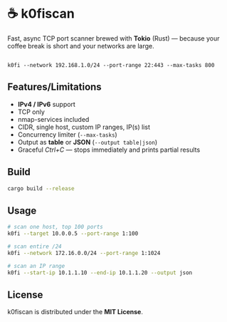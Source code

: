 # ☕ k0fiscan

Fast, async TCP port scanner brewed with **Tokio** (Rust) — because your coffee break is short and your networks are large.

```

k0fi --network 192.168.1.0/24 --port-range 22:443 --max-tasks 800

````

## Features/Limitations
- **IPv4 / IPv6** support
- TCP only
- nmap-services included
- CIDR, single host, custom IP ranges, IP(s) list
- Concurrency limiter (`--max-tasks`)
- Output as **table** or **JSON** (`--output table|json`)
- Graceful _Ctrl+C_ — stops immediately and prints partial results

## Build

```bash
cargo build --release
```


## Usage
```bash
# scan one host, top 100 ports
k0fi --target 10.0.0.5 --port-range 1:100

# scan entire /24
k0fi --network 172.16.0.0/24 --port-range 1:1024

# scan an IP range
k0fi --start-ip 10.1.1.10 --end-ip 10.1.1.20 --output json
````

## License
k0fiscan is distributed under the **MIT License**.
